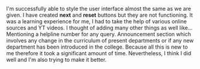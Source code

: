 I'm successfully able to style the user interface almost the same as we are given.
I have created **next** and **reset** buttons but they are not functioning.
It was a learning experience for me, I had to take the help of various online sources and YT videos.
I thought of adding many other things as well like... 
Mentioning a helpline number for any query. 
Announcement section which involves any change in the curriculum of present departments or if any new department has been introduced in the college.
Because all this is new to me therefore it took a significant amount of time. Nevertheless, I think I did well and I'm also trying to make it better.
